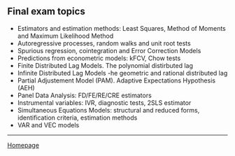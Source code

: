 ## Final exam topics  

+ Estimators and estimation methods: Least Squares, Method of Moments and Maximum Likelihood Method  
+ Autoregressive processes, random walks and unit root tests  
+ Spurious regression, cointegration and Error Correction Models  
+ Predictions from econometric models: kFCV, Chow tests  
+ Finite Distributed Lag Models. The polynomial distirbuted lag  
+ Infinite Distributed Lag Models -he geometric and rational distributed lag  
+ Partial Adjustement Model (PAM). Adaptive Expectations Hypothesis (AEH)  
+ Panel Data Analysis: FD/FE/RE/CRE estimators  
+ Instrumental variables: IVR, diagnostic tests, 2SLS estimator  
+ Simultaneous Equations Models: structural and reduced forms, identification criteria, estimation methods  
+ VAR and VEC models  

--- 

[Homepage](./)
